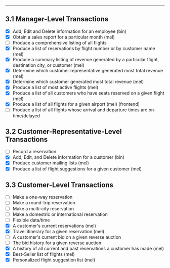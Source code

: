 
---------------------

## 3.1 Manager-Level Transactions
	
- [x] Add, Edit and Delete information for an employee (bin)
- [x] Obtain a sales report for a particular month (mel)
- [ ] Produce a comprehensive listing of all flights
- [x] Produce a list of reservations by flight number or by customer name (mel)
- [x] Produce a summary listing of revenue generated by a particular flight, destination city, or customer (mel)
- [x] Determine which customer representative generated most total revenue (mel)
- [x] Determine which customer generated most total revenue (mel)
- [x] Produce a list of most active flights (mel)
- [x] Produce a list of all customers who have seats reserved on a given flight (mel)
- [x] Produce a list of all flights for a given airport (mel) (frontend)
- [ ] Produce a list of all flights whose arrival and departure times are on-time/delayed	

## 3.2 Customer-Representative-Level Transactions

- [ ] Record a reservation
- [x] Add, Edit, and Delete information for a customer (bin)
- [x] Produce customer mailing lists (mel)
- [x] Produce a list of flight suggestions for a given customer (mel)

## 3.3 Customer-Level Transactions

- [ ] Make a one-way reservation
- [ ] Make a round-trip reservation
- [ ] Make a multi-city reservation
- [ ] Make a domestric or international reservation
- [ ] Flexible data/time
- [x] A customer's current reservations (mel)
- [x] Travel itinerary for a given reservation (mel)
- [ ] A customer's current bid on a given reverse auction
- [ ] The bid history for a given reverse auction
- [x] A history of all current and past reservations a customer has made (mel)
- [x] Best-Seller list of flights (mel)
- [x] Personalized flight suggestion list (mel)
